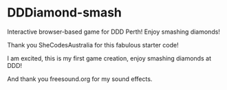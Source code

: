 # DDDiamond-smash
Interactive browser-based game for DDD Perth! Enjoy smashing diamonds!

Thank you SheCodesAustralia for this fabulous starter code!  

I am excited, this is my first game creation, enjoy smashing diamonds at DDD! 

And thank you freesound.org for my sound effects.